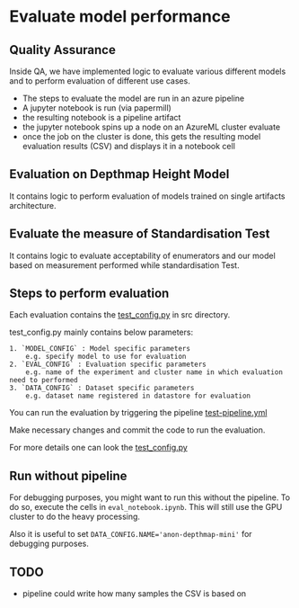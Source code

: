 # Evaluate model performance

## Quality Assurance

Inside QA, we have implemented logic to evaluate various different models and to perform evaluation of different use cases.

- The steps to evaluate the model are run in an azure pipeline
- A jupyter notebook is run (via papermill)
- the resulting notebook is a pipeline artifact
- the jupyter notebook spins up a node on an AzureML cluster evaluate
- once the job on the cluster is done, this gets the resulting model evaluation results (CSV) and displays it in a notebook cell

## Evaluation on Depthmap Height Model

It contains logic to perform evaluation of models trained on single artifacts architecture.

## Evaluate the measure of Standardisation Test

It contains logic to evaluate acceptability of enumerators and our model based on measurement performed while standardisation Test.

## Steps to perform evaluation

Each evaluation contains the [test_config.py](./eval-depthmap-height/src/qa_config.py) in src directory.

test_config.py mainly contains below parameters:

    1. `MODEL_CONFIG` : Model specific parameters
        e.g. specify model to use for evaluation
    2. `EVAL_CONFIG` : Evaluation specific parameters
        e.g. name of the experiment and cluster name in which evaluation need to performed
    3. `DATA_CONFIG` : Dataset specific parameters
        e.g. dataset name registered in datastore for evaluation

You can run the evaluation by triggering the pipeline [test-pipeline.yml](./test-pipeline.yml)

Make necessary changes and commit the code to run the evaluation.

For more details one can look the [test_config.py](./eval-depthmap-height/src/qa_config.py)

## Run without pipeline

For debugging purposes, you might want to run this without the pipeline.
To do so, execute the cells in `eval_notebook.ipynb`.
This will still use the GPU cluster to do the heavy processing.

Also it is useful to set `DATA_CONFIG.NAME='anon-depthmap-mini'` for debugging purposes.

## TODO

- pipeline could write how many samples the CSV is based on
